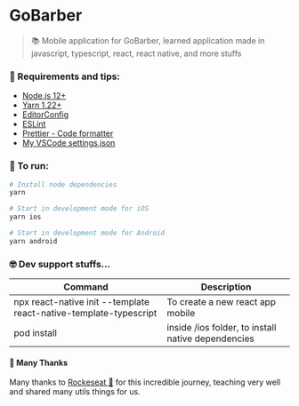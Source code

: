 # GoBarber

> 📚 Mobile application for GoBarber, learned application made in javascript, typescript, react, react native, and more stuffs

### 📌 Requirements and tips:

- [Node.js 12+](https://nodejs.org/en/)
- [Yarn 1.22+](https://yarnpkg.com/)
- [EditorConfig](https://marketplace.visualstudio.com/items?itemName=EditorConfig.EditorConfig)
- [ESLint](https://marketplace.visualstudio.com/items?itemName=dbaeumer.vscode-eslint)
- [Prettier - Code formatter](https://marketplace.visualstudio.com/items?itemName=esbenp.prettier-vscod)
- [My VSCode settings.json](https://gist.github.com/rafaelpivatto/b4d77ca681941d68ceed6f1c7ca12c3f)

### 🚀 To run:

```bash
# Install node dependencies
yarn

# Start in development mode for iOS
yarn ios

# Start in development mode for Android
yarn android
```

### 🤓 Dev support stuffs...

| Command                                                                     | Description                                        |
| --------------------------------------------------------------------------- | -------------------------------------------------- |
| npx react-native init <appname> --template react-native-template-typescript | To create a new react app mobile                   |
| pod install                                                                 | inside /ios folder, to install native dependencies |

#### 🎉 Many Thanks

Many thanks to [Rockeseat 🚀](https://rocketseat.com.br/) for this incredible journey, teaching very well and shared many utils things for us.
